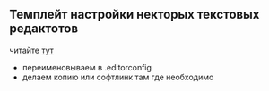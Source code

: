 ## Темплейт настройки некторых текстовых редактотов
читайте [тут](http://editorconfig.org/)
* переименовываем в .editorconfig
* делаем копию или софтлинк там где необходимо

